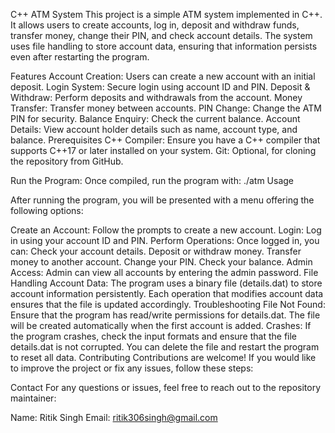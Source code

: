 C++ ATM System
This project is a simple ATM system implemented in C++. It allows users to create accounts, log in, deposit and withdraw funds, transfer money, change their PIN, and check account details. The system uses file handling to store account data, ensuring that information persists even after restarting the program.

Features
Account Creation: Users can create a new account with an initial deposit.
Login System: Secure login using account ID and PIN.
Deposit & Withdraw: Perform deposits and withdrawals from the account.
Money Transfer: Transfer money between accounts.
PIN Change: Change the ATM PIN for security.
Balance Enquiry: Check the current balance.
Account Details: View account holder details such as name, account type, and balance.
Prerequisites
C++ Compiler: Ensure you have a C++ compiler that supports C++17 or later installed on your system.
Git: Optional, for cloning the repository from GitHub.

Run the Program:
Once compiled, run the program with:
./atm
Usage

After running the program, you will be presented with a menu offering the following options:

Create an Account: Follow the prompts to create a new account.
Login: Log in using your account ID and PIN.
Perform Operations: Once logged in, you can:
Check your account details.
Deposit or withdraw money.
Transfer money to another account.
Change your PIN.
Check your balance.
Admin Access: Admin can view all accounts by entering the admin password.
File Handling
Account Data: The program uses a binary file (details.dat) to store account information persistently. Each operation that modifies account data ensures that the file is updated accordingly.
Troubleshooting
File Not Found: Ensure that the program has read/write permissions for details.dat. The file will be created automatically when the first account is added.
Crashes: If the program crashes, check the input formats and ensure that the file details.dat is not corrupted. You can delete the file and restart the program to reset all data.
Contributing
Contributions are welcome! If you would like to improve the project or fix any issues, follow these steps:



Contact
For any questions or issues, feel free to reach out to the repository maintainer:

Name: Ritik Singh
Email: ritik306singh@gmail.com

